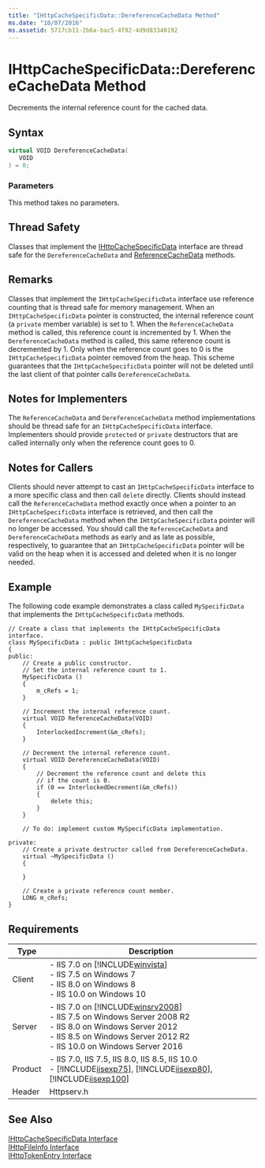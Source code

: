 ```yaml
---
title: "IHttpCacheSpecificData::DereferenceCacheData Method"
ms.date: "10/07/2016"
ms.assetid: 5717cb11-2b6a-bac5-4f92-4d9d83340192
---
```

# IHttpCacheSpecificData::DereferenceCacheData Method
Decrements the internal reference count for the cached data.  
  
## Syntax  
  
```cpp  
virtual VOID DereferenceCacheData(  
   VOID  
) = 0;  
```  
  
### Parameters  
 This method takes no parameters.  
  
## Thread Safety  
 Classes that implement the [IHttpCacheSpecificData](../../web-development-reference/native-code-api-reference/ihttpcachespecificdata-interface.md) interface are thread safe for the `DereferenceCacheData` and [ReferenceCacheData](../../web-development-reference/native-code-api-reference/ihttpcachespecificdata-referencecachedata-method.md) methods.  
  
## Remarks  
 Classes that implement the `IHttpCacheSpecificData` interface use reference counting that is thread safe for memory management. When an `IHttpCacheSpecificData` pointer is constructed, the internal reference count (a `private` member variable) is set to 1. When the `ReferenceCacheData` method is called, this reference count is incremented by 1. When the `DereferenceCacheData` method is called, this same reference count is decremented by 1. Only when the reference count goes to 0 is the `IHttpCacheSpecificData` pointer removed from the heap. This scheme guarantees that the `IHttpCacheSpecificData` pointer will not be deleted until the last client of that pointer calls `DereferenceCacheData`.  
  
## Notes for Implementers  
 The `ReferenceCacheData` and `DereferenceCacheData` method implementations should be thread safe for an `IHttpCacheSpecificData` interface. Implementers should provide `protected` or `private` destructors that are called internally only when the reference count goes to 0.  
  
## Notes for Callers  
 Clients should never attempt to cast an `IHttpCacheSpecificData` interface to a more specific class and then call `delete` directly. Clients should instead call the `ReferenceCacheData` method exactly once when a pointer to an `IHttpCacheSpecificData` interface is retrieved, and then call the `DereferenceCacheData` method when the `IHttpCacheSpecificData` pointer will no longer be accessed. You should call the `ReferenceCacheData` and `DereferenceCacheData` methods as early and as late as possible, respectively, to guarantee that an `IHttpCacheSpecificData` pointer will be valid on the heap when it is accessed and deleted when it is no longer needed.  
  
## Example  
 The following code example demonstrates a class called `MySpecificData` that implements the `IHttpCacheSpecificData` methods.  
  
```  
// Create a class that implements the IHttpCacheSpecificData interface.  
class MySpecificData : public IHttpCacheSpecificData  
{  
public:  
    // Create a public constructor.  
    // Set the internal reference count to 1.  
    MySpecificData ()  
    {  
        m_cRefs = 1;  
    }  
  
    // Increment the internal reference count.  
    virtual VOID ReferenceCacheData(VOID)  
    {  
        InterlockedIncrement(&m_cRefs);  
    }  
  
    // Decrement the internal reference count.  
    virtual VOID DereferenceCacheData(VOID)  
    {  
        // Decrement the reference count and delete this  
        // if the count is 0.  
        if (0 == InterlockedDecrement(&m_cRefs))  
        {  
            delete this;  
        }  
    }  
  
    // To do: implement custom MySpecificData implementation.  
  
private:  
    // Create a private destructor called from DereferenceCacheData.  
    virtual ~MySpecificData ()  
    {  
  
    }  
  
    // Create a private reference count member.  
    LONG m_cRefs;  
}  
```  
  
## Requirements  
  
|Type|Description|  
|----------|-----------------|  
|Client|-   IIS 7.0 on [!INCLUDE[winvista](../../wmi-provider/includes/winvista-md.md)]<br />-   IIS 7.5 on Windows 7<br />-   IIS 8.0 on Windows 8<br />-   IIS 10.0 on Windows 10|  
|Server|-   IIS 7.0 on [!INCLUDE[winsrv2008](../../wmi-provider/includes/winsrv2008-md.md)]<br />-   IIS 7.5 on Windows Server 2008 R2<br />-   IIS 8.0 on Windows Server 2012<br />-   IIS 8.5 on Windows Server 2012 R2<br />-   IIS 10.0 on Windows Server 2016|  
|Product|-   IIS 7.0, IIS 7.5, IIS 8.0, IIS 8.5, IIS 10.0<br />-   [!INCLUDE[iisexp75](../../web-development-reference/native-code-api-reference/includes/iisexp75-md.md)], [!INCLUDE[iisexp80](../../web-development-reference/native-code-api-reference/includes/iisexp80-md.md)], [!INCLUDE[iisexp100](../../web-development-reference/native-code-api-reference/includes/iisexp100-md.md)]|  
|Header|Httpserv.h|  
  
## See Also  
 [IHttpCacheSpecificData Interface](../../web-development-reference/native-code-api-reference/ihttpcachespecificdata-interface.md)   
 [IHttpFileInfo Interface](../../web-development-reference/native-code-api-reference/ihttpfileinfo-interface.md)   
 [IHttpTokenEntry Interface](../../web-development-reference/native-code-api-reference/ihttptokenentry-interface.md)